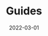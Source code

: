 ---
date: 2022-03-01
name: Guides
title: Guides
description: List of guides that we created for you
slug: guides
weight: 3000
menu:
  docs_sidebar:
    identifier: guides
    name: Guides
    weight: 3000
---